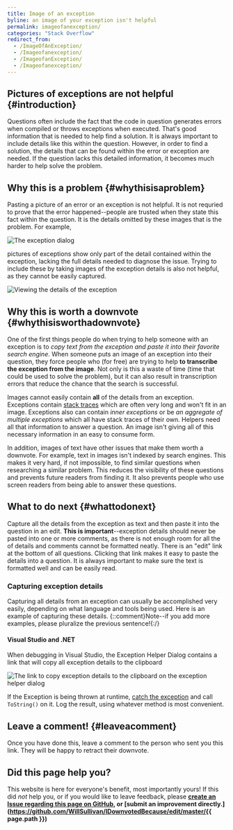 ```yaml
---
title: Image of an exception
byline: an image of your exception isn't helpful
permalink: imageofanexception/
categories: "Stack Overflow"
redirect_from:
  - /ImageOfAnException/
  - /Imageofanexception/
  - /ImageofanException/
  - /Imageofanexception/
---
```

## Pictures of exceptions are not helpful {#introduction}
Questions often include the fact that the code in question generates errors when compiled or throws exceptions when executed. That's good information that is needed to help find a solution. It is always important to include details like this within the question. However, in order to find a solution, the details that can be found within the error or exception are needed. If the question lacks this detailed information, it becomes much harder to help solve the problem.

## Why this is a problem {#whythisisaproblem}
Pasting a picture of an error or an exception is not helpful. It is not requried to prove that the error happened--people are trusted when they state this fact within the question. It is the details omitted by these images that is the problem. For example,

![The exception dialog](/images/stackoverflow/exceptionimage1.PNG)

pictures of exceptions show only part of the detail contained within the exception, lacking the full details needed to diagnose the issue. Trying to include these by taking images of the exception details is also not helpful, as they cannot be easily captured.

![Viewing the details of the exception](/images/stackoverflow/exceptionimage3.PNG)

## Why this is worth a downvote {#whythisisworthadownvote}
One of the first things people do when trying to help someone with an exception is to *copy text from the exception and paste it into their favorite search engine*. When someone puts an image of an exception into their question, they force people who (for free) are trying to help **to transcribe the exception from the image**. Not only is this a waste of time (time that could be used to solve the problem), but it can also result in transcription errors that reduce the chance that the search is successful.

Images cannot easily contain **all** of the details from an exception. Exceptions contain [stack traces](https://en.wikipedia.org/wiki/Stack_trace) which are often very long and won't fit in an image. Exceptions also can contain *inner exceptions* or be *an aggregate of multiple exceptions* which all have stack traces of their own. Helpers need all that information to answer a question. An image isn't giving all of this necessary information in an easy to consume form.

In addition, images of text have other issues that make them worth a downvote. For example, text in images isn't indexed by search engines. This makes it very hard, if not impossible, to find similar questions when researching a similar problem. This reduces the visibility of these questions and prevents future readers from finding it. It also prevents people who use screen readers from being able to answer these questions.

## What to do next {#whattodonext}
Capture all the details from the exception as text and then paste it into the question in an edit. **This is important**--exception details should never be pasted into one or more comments, as there is not enough room for all the of details and comments cannot be formatted neatly. There is an "edit" link at the bottom of all questions. Clicking that link makes it easy to paste the details into a question. It is always important to make sure the text is formatted well and can be easily read.

### Capturing exception details
Capturing all details from an exception can usually be accomplished very easily, depending on what language and tools being used. Here is an example of capturing these details. {::comment}Note--if you add more examples, please pluralize the previous sentence!{:/}

#### Visual Studio and .NET
When debugging in Visual Studio, the Exception Helper Dialog contains a link that will copy all exception details to the clipboard 

![The link to copy exception details to the clipboard on the exception helper dialog](/images/stackoverflow/exceptionimage2.PNG)

If the Exception is being thrown at runtime, [catch the exception](https://stackoverflow.com/questions/9526139/how-to-catch-exceptions) and call `ToString()` on it. Log the result, using whatever method is most convenient.

## Leave a comment! {#leaveacomment}
Once you have done this, leave a comment to the person who sent you this link. They will be happy to retract their downvote.

## Did this page help you?
This website is here for everyone's benefit, most importantly yours! If this did <i>not</i> help you, or if you would
like to leave feedback, please **[create an Issue regarding this page on GitHub,](https://github.com/WillSullivan/IDownvotedBecause/issues/new) or [submit an improvement directly.](https://github.com/WillSullivan/IDownvotedBecause/edit/master/{{ page.path }})**

